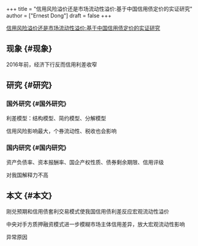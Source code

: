 +++
title = "信用风险溢价还是市场流动性溢价:基于中国信用债定价的实证研究"
author = ["Ernest Dong"]
draft = false
+++

[信用风险溢价还是市场流动性溢价:基于中国信用债定价的实证研究](/ox-hugo/信用风险溢价还是市场流动性溢价_基于中国信用债定价的实证研究.pdf)


## 现象 {#现象}

2016年前，经济下行反而信用利差收窄


## 研究 {#研究}


### 国外研究 {#国外研究}

利差模型：结构模型、简约模型、分解模型

信用风险影响最大，个券流动性、税收也会影响


### 国内研究 {#国内研究}

资产负债率、资本报酬率、国企产权性质、债券剩余期限、信用评级

对我国解释力不高


## 本文 {#本文}

刚兑预期和信用债套利交易模式使我国信用债利差反应宏观流动性溢价

中央对手方质押融资模式进一步模糊市场主体信用差异，放大宏观流动性影响

异常原因